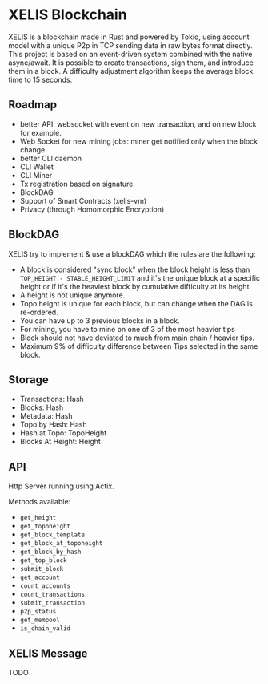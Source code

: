 # XELIS Blockchain

XELIS is a blockchain made in Rust and powered by Tokio, using account model with a unique P2p in TCP sending data in raw bytes format directly.
This project is based on an event-driven system combined with the native async/await.
It is possible to create transactions, sign them, and introduce them in a block. A difficulty adjustment algorithm keeps the average block time to 15 seconds.

## Roadmap

- better API: websocket with event on new transaction, and on new block for example.
- Web Socket for new mining jobs: miner get notified only when the block change.
- better CLI daemon
- CLI Wallet
- CLI Miner
- Tx registration based on signature
- BlockDAG
- Support of Smart Contracts (xelis-vm)
- Privacy (through Homomorphic Encryption)


## BlockDAG

XELIS try to implement & use a blockDAG which the rules are the following:
- A block is considered "sync block" when the block height is less than `TOP_HEIGHT - STABLE_HEIGHT_LIMIT` and it's the unique block at a specific height or if it's the heaviest block by cumulative difficulty at its height.
- A height is not unique anymore.
- Topo height is unique for each block, but can change when the DAG is re-ordered.
- You can have up to 3 previous blocks in a block.
- For mining, you have to mine on one of 3 of the most heavier tips
- Block should not have deviated to much from main chain / heavier tips.
- Maximum 9% of difficulty difference between Tips selected in the same block.

## Storage
- Transactions: Hash
- Blocks: Hash
- Metadata: Hash
- Topo by Hash: Hash
- Hash at Topo: TopoHeight
- Blocks At Height: Height

## API

Http Server running using Actix.

Methods available:
- `get_height`
- `get_topoheight`
- `get_block_template`
- `get_block_at_topoheight`
- `get_block_by_hash`
- `get_top_block`
- `submit_block`
- `get_account`
- `count_accounts`
- `count_transactions`
- `submit_transaction`
- `p2p_status`
- `get_mempool`
- `is_chain_valid`

## XELIS Message

TODO
